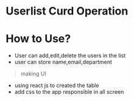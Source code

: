 # Userlist Curd Operation
# How to Use?
* User can add,edit,delete the users in the list
* user can store name,email,department
> making UI
* using react js to created the table 
* add css to the app responsible in all screen
